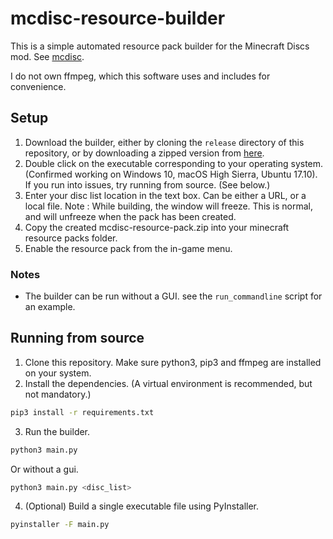 mcdisc-resource-builder
======================

This is a simple automated resource pack builder for the Minecraft Discs mod. See [mcdisc](https://github.com/KEOTL/mcdisc).

I do not own ffmpeg, which this software uses and includes for convenience.

## Setup
1. Download the builder, either by cloning the `release` directory of this repository, or by downloading a zipped version from [here](https://s3.us-east-2.amazonaws.com/mcdisc/mcdisc-builder-2.0.1.zip).
2. Double click on the executable corresponding to your operating system. (Confirmed working on Windows 10, macOS High Sierra, Ubuntu 17.10). If you run into issues, try running from source. (See below.)
3. Enter your disc list location in the text box. Can be either a URL, or a local file. Note : While building, the window will freeze. This is normal, and will unfreeze when the pack has been created.
4. Copy the created mcdisc-resource-pack.zip into your minecraft resource packs folder.
5. Enable the resource pack from the in-game menu.

### Notes
- The builder can be run without a GUI. see the `run_commandline` script for an example.

## Running from source
1. Clone this repository. Make sure python3, pip3 and ffmpeg are installed on your system.
2. Install the dependencies. (A virtual environment is recommended, but not mandatory.)
```bash
pip3 install -r requirements.txt
```
3. Run the builder.
```bash
python3 main.py
```
Or without a gui. 
```bash
python3 main.py <disc_list>
```

4. (Optional) Build a single executable file using PyInstaller.
```bash
pyinstaller -F main.py
```
